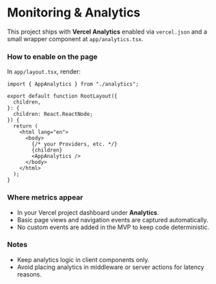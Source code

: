 # Monitoring & Analytics

This project ships with **Vercel Analytics** enabled via `vercel.json` and a small wrapper component at `app/analytics.tsx`.

### How to enable on the page

In `app/layout.tsx`, render:

```tsx
import { AppAnalytics } from "./analytics";

export default function RootLayout({
  children,
}: {
  children: React.ReactNode;
}) {
  return (
    <html lang="en">
      <body>
        {/* your Providers, etc. */}
        {children}
        <AppAnalytics />
      </body>
    </html>
  );
}
```

### Where metrics appear

- In your Vercel project dashboard under **Analytics**.
- Basic page views and navigation events are captured automatically.
- No custom events are added in the MVP to keep code deterministic.

### Notes

- Keep analytics logic in client components only.
- Avoid placing analytics in middleware or server actions for latency reasons.
